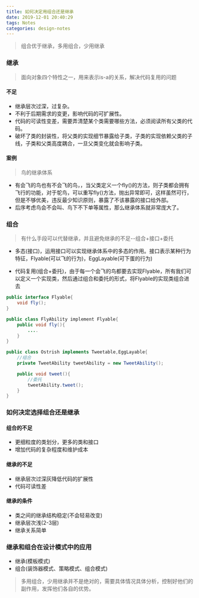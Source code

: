 ```yaml
---
title: 如何决定用组合还是继承
date: 2019-12-01 20:40:29
tags: Notes
categories: design-notes 
---
```

> 组合优于继承，多用组合，少用继承

### 继承

> 面向对象四个特性之一，用来表示is-a的关系，解决代码复用的问题

#### 不足
+ 继承层次过深，过复杂。
+ 不利于后期需求的变更，影响代码的可扩展性。
+ 代码的可读性变差，需要弄清楚某个类需要哪些方法，必须阅读所有父类的代码。
+ 破坏了类的封装性，将父类的实现细节暴露给子类，子类的实现依赖父类的子线，子类和父类高度耦合，一旦父类变化就会影响子类。

#### 案例
> 鸟的继承体系

+ 有会飞的鸟也有不会飞的鸟，，当父类定义一个fly()的方法，则子类都会拥有飞行的功能，对于鸵鸟，可以重写fly()方法，抛出异常即可，这样虽然可行，但是不够优美，违反最少知识原则，暴露了不该暴露的接口给外部。
+ 后序考虑鸟会不会叫、鸟下不下单等属性，那么继承体系就非常庞大了。

### 组合
> 有什么手段可以代替继承，并且避免继承的不足--组合+接口+委托

+ 多态(接口)，运用接口可以实现继承体系中的多态的作用。接口表示某种行为特征，Flyable(可以飞的行为)，EggLayable(可下蛋的行为)

+ 代码复用(组合+委托)，由于每一个会飞的鸟都要去实现Flyable，所有我们可以定义一个实现类，然后通过组合和委托的形式，将Flyable的实现类组合进去

```java
public interface Flyable{
    void fly();
}

public class FlyAbility implement Flyable{
    public void fly(){
        ....
    }
}

public class Ostrish implements Tweetable,EggLayable{
    //组合
    private TweetAbility tweetAbility = new TweetAbility();

    public void tweet(){
        //委托
        tweetAbility.tweet();
    }
}
```

### 如何决定选择组合还是继承

#### 组合的不足
+ 更细粒度的类划分，更多的类和接口
+ 增加代码的复杂程度和维护成本

#### 继承的不足
+ 继承层次过深灰降低代码的扩展性
+ 代码可读性差

#### 继承的条件

+ 类之间的继承结构稳定(不会轻易改变)
+ 继承层次浅(2-3层)
+ 继承关系简单

### 继承和组合在设计模式中的应用

+ 继承(模板模式)
+ 组合(装饰器模式、策略模式、组合模式)

> 多用组合，少用继承并不是绝对的，需要具体情况具体分析，控制好他们的副作用，发挥他们各自的优势。









